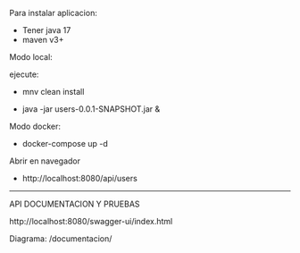 Para instalar aplicacion:

- Tener java 17
- maven v3+

Modo local:

ejecute: 

- mnv clean install

- java -jar users-0.0.1-SNAPSHOT.jar &


Modo docker:

- docker-compose up -d



Abrir en navegador 

- http://localhost:8080/api/users


---------------------

API DOCUMENTACION Y PRUEBAS

http://localhost:8080/swagger-ui/index.html

Diagrama: /documentacion/
